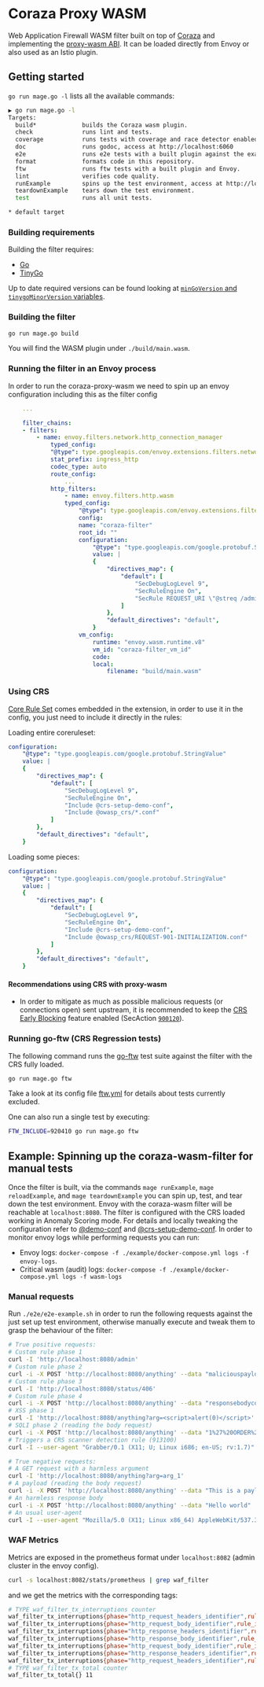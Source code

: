 # Coraza Proxy WASM

Web Application Firewall WASM filter built on top of [Coraza](https://github.com/corazawaf/coraza) and implementing the [proxy-wasm ABI](https://github.com/proxy-wasm/spec). It can be loaded directly from Envoy or also used as an Istio plugin.

## Getting started

`go run mage.go -l` lists all the available commands:

```bash
▶ go run mage.go -l
Targets:
  build*             builds the Coraza wasm plugin.
  check              runs lint and tests.
  coverage           runs tests with coverage and race detector enabled.
  doc                runs godoc, access at http://localhost:6060
  e2e                runs e2e tests with a built plugin against the example deployment.
  format             formats code in this repository.
  ftw                runs ftw tests with a built plugin and Envoy.
  lint               verifies code quality.
  runExample         spins up the test environment, access at http://localhost:8080.
  teardownExample    tears down the test environment.
  test               runs all unit tests.

* default target
```

### Building requirements
Building the filter requires:
- [Go](https://go.dev/doc/install) 
- [TinyGo](https://tinygo.org/getting-started/install/)

Up to date required versions can be found looking at [`minGoVersion` and `tinygoMinorVersion` variables](./magefiles/magefile.go).

### Building the filter

```bash
go run mage.go build
```

You will find the WASM plugin under `./build/main.wasm`.

### Running the filter in an Envoy process

In order to run the coraza-proxy-wasm we need to spin up an envoy configuration including this as the filter config

```yaml
    ...

    filter_chains:
    - filters:
        - name: envoy.filters.network.http_connection_manager
            typed_config:
            "@type": type.googleapis.com/envoy.extensions.filters.network.http_connection_manager.v3.HttpConnectionManager
            stat_prefix: ingress_http
            codec_type: auto
            route_config:
                ...
            http_filters:
                - name: envoy.filters.http.wasm
                typed_config:
                    "@type": type.googleapis.com/envoy.extensions.filters.http.wasm.v3.Wasm
                    config:
                    name: "coraza-filter"
                    root_id: ""
                    configuration:
                        "@type": "type.googleapis.com/google.protobuf.StringValue"
                        value: |
                        {
                            "directives_map": {
                                "default": [
                                    "SecDebugLogLevel 9",
                                    "SecRuleEngine On",
                                    "SecRule REQUEST_URI \"@streq /admin\" \"id:101,phase:1,t:lowercase,deny\""
                                ]
                            },
                            "default_directives": "default",
                        }
                    vm_config:
                        runtime: "envoy.wasm.runtime.v8"
                        vm_id: "coraza-filter_vm_id"
                        code:
                        local:
                            filename: "build/main.wasm"
```

### Using CRS

[Core Rule Set](https://github.com/coreruleset/coreruleset) comes embedded in the extension, in order to use it in the config, you just need to include it directly in the rules:

Loading entire coreruleset:

```yaml
configuration:
    "@type": "type.googleapis.com/google.protobuf.StringValue"
    value: |
    {
        "directives_map": {
            "default": [
                "SecDebugLogLevel 9",
                "SecRuleEngine On",
                "Include @crs-setup-demo-conf",
                "Include @owasp_crs/*.conf"
            ]
        },
        "default_directives": "default",
    }
```

Loading some pieces:

```yaml
configuration:
    "@type": "type.googleapis.com/google.protobuf.StringValue"
    value: |
    {
        "directives_map": {
            "default": [
                "SecDebugLogLevel 9",
                "SecRuleEngine On",
                "Include @crs-setup-demo-conf",
                "Include @owasp_crs/REQUEST-901-INITIALIZATION.conf"
            ]
        },
        "default_directives": "default",
    }
```

#### Recommendations using CRS with proxy-wasm

- In order to mitigate as much as possible malicious requests (or connections open) sent upstream, it is recommended to keep the [CRS Early Blocking](https://coreruleset.org/20220302/the-case-for-early-blocking/) feature enabled (SecAction [`900120`](./wasmplugin/rules/crs-setup.conf.example)).

### Running go-ftw (CRS Regression tests)

The following command runs the [go-ftw](https://github.com/coreruleset/go-ftw) test suite against the filter with the CRS fully loaded.

```bash
go run mage.go ftw
```

Take a look at its config file [ftw.yml](./ftw/ftw.yml) for details about tests currently excluded.

One can also run a single test by executing:

```bash
FTW_INCLUDE=920410 go run mage.go ftw
```

## Example: Spinning up the coraza-wasm-filter for manual tests

Once the filter is built, via the commands `mage runExample`, `mage reloadExample`, and `mage teardownExample` you can spin up, test, and tear down the test environment. Envoy with the coraza-wasm filter will be reachable at `localhost:8080`. The filter is configured with the CRS loaded working in Anomaly Scoring mode. For details and locally tweaking the configuration refer to [@demo-conf](./wasmplugin/rules/coraza-demo.conf) and [@crs-setup-demo-conf](./wasmplugin/rules/crs-setup-demo.conf).
In order to monitor envoy logs while performing requests you can run:

- Envoy logs: `docker-compose -f ./example/docker-compose.yml logs -f envoy-logs`.
- Critical wasm (audit) logs: `docker-compose -f ./example/docker-compose.yml logs -f wasm-logs`

### Manual requests

Run `./e2e/e2e-example.sh` in order to run the following requests against the just set up test environment, otherwise manually execute and tweak them to grasp the behaviour of the filter:

```bash
# True positive requests:
# Custom rule phase 1
curl -I 'http://localhost:8080/admin'
# Custom rule phase 2
curl -i -X POST 'http://localhost:8080/anything' --data "maliciouspayload"
# Custom rule phase 3
curl -I 'http://localhost:8080/status/406'
# Custom rule phase 4
curl -i -X POST 'http://localhost:8080/anything' --data "responsebodycode"
# XSS phase 1
curl -I 'http://localhost:8080/anything?arg=<script>alert(0)</script>'
# SQLI phase 2 (reading the body request)
curl -i -X POST 'http://localhost:8080/anything' --data "1%27%20ORDER%20BY%203--%2B"
# Triggers a CRS scanner detection rule (913100)
curl -I --user-agent "Grabber/0.1 (X11; U; Linux i686; en-US; rv:1.7)" -H "Host: localhost" -H "Accept: text/xml,application/xml,application/xhtml+xml,text/html;q=0.9,text/plain;q=0.8,image/png,*/*;q=0.5" localhost:8080

# True negative requests:
# A GET request with a harmless argument
curl -I 'http://localhost:8080/anything?arg=arg_1'
# A payload (reading the body request)
curl -i -X POST 'http://localhost:8080/anything' --data "This is a payload"
# An harmless response body
curl -i -X POST 'http://localhost:8080/anything' --data "Hello world"
# An usual user-agent
curl -I --user-agent "Mozilla/5.0 (X11; Linux x86_64) AppleWebKit/537.36 (KHTML, like Gecko) Chrome/105.0.0.0 Safari/537.36" localhost:8080
```

### WAF Metrics

Metrics are exposed in the prometheus format under `localhost:8082` (admin cluster in the envoy config).

```bash
curl -s localhost:8082/stats/prometheus | grep waf_filter
```

and we get the metrics with the corresponding tags:

```bash
# TYPE waf_filter_tx_interruptions counter
waf_filter_tx_interruptions{phase="http_request_headers_identifier",rule_id="101",identifier="global",owner="coraza"} 1
waf_filter_tx_interruptions{phase="http_request_body_identifier",rule_id="102",identifier="global",owner="coraza"} 1
waf_filter_tx_interruptions{phase="http_response_headers_identifier",rule_id="103",identifier="global",owner="coraza"} 1
waf_filter_tx_interruptions{phase="http_response_body_identifier",rule_id="104",identifier="global",owner="coraza"} 1
waf_filter_tx_interruptions{phase="http_request_body_identifier",rule_id="949110",identifier="global",owner="coraza"} 1
waf_filter_tx_interruptions{phase="http_response_headers_identifier",rule_id="949110",identifier="global",owner="coraza"} 1
waf_filter_tx_interruptions{phase="http_request_headers_identifier",rule_id="949111",identifier="global",owner="coraza"} 1
# TYPE waf_filter_tx_total counter
waf_filter_tx_total{} 11
```
